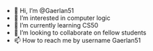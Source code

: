 - 👋 Hi, I’m @Gaerlan51
- 👀 I’m interested in computer logic 
- 🌱 I’m currently learning CS50
- 💞️ I’m looking to collaborate on fellow students 
- 📫 How to reach me by username Gaerlan51

<!---
Gaerlan51/Gaerlan51 is a ✨ special ✨ repository because its `README.md` (this file) appears on your GitHub profile.
You can click the Preview link to take a look at your changes.
--->
